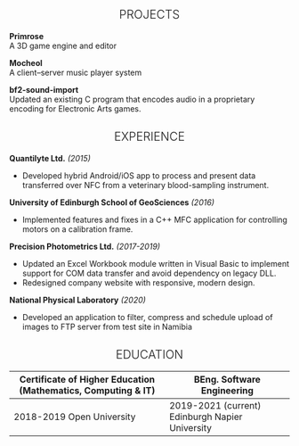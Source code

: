 <h2 style="text-align: center; font-weight: 300;">PROJECTS</h2>

<p>
  <span align="left"><b>Primrose</b></span><br/>
  <span>A 3D game engine and editor</span>
</p>

<p>
  <span align="left"><b>Mocheol</b></span><br/>
  <span>A client–server music player system</span>
</p>

<p>
  <span align="left"><b>bf2-sound-import</b></span><br/>
  <span>Updated an existing C program that encodes audio in a proprietary encoding for Electronic Arts games.</span>
</p>



<h2 style="text-align: center; font-weight: 300;">EXPERIENCE</h2>

<p>
<span align="left"><b>Quantilyte Ltd.</b> <i>(2015)</i> </span><br/>
  <ul>
<li>Developed hybrid Android/iOS app to process and
                          present data transferred over NFC from a veterinary
                          blood-sampling instrument.</li>
    </ul>
</p>

<p>
  <span align="left"><b>University of Edinburgh School of GeoSciences</b> <i>(2016)</i> </span><br/>
  <ul>
  <li>Implemented features and fixes in a C++ MFC application for controlling motors on a calibration frame.</li>
    </ul>
</p>


<p>
<span align="left"><b>Precision Photometrics Ltd.</b> <i>(2017-2019)</i> </span><br/>
  <ul>
 <li> Updated an Excel Workbook module written in Visual Basic to implement support for COM data transfer and avoid dependency on legacy DLL.</li>
  <li> Redesigned company website with responsive, modern design.</li>
    </ul>
</p>

<p>
<span align="left"><b>National Physical Laboratory</b> <i>(2020)</i> </span><br/>
  <ul>
<li>Developed an application to filter, compress and schedule upload of images to FTP server from test site in Namibia</li>
    </ul>
</p>

<h2 style="text-align: center; font-weight: 300;">EDUCATION</h2>


| Certificate of Higher Education (Mathematics, Computing & IT)  | BEng. Software Engineering |
| ------------- | ------------- |
| 2018-2019 Open University  | 2019-2021 (current) Edinburgh Napier University  |
